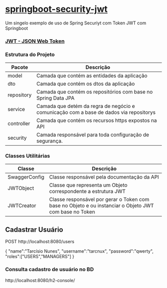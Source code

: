 # [springboot-security-jwt](https://github.com/digitalinnovationone/dio-springboot/tree/main/dio-spring-security-jwt)
Um singelo exemplo de uso de Spring Securiyt com Token JWT com Springboot


### [JWT - JSON Web Token](https://glysns.gitbook.io/spring-framework/spring-security/spring-security-e-jwt)

### Estrutura do Projeto

| Pacote    | Descrição |
|-----------|-----------|
| model     | Camada que contém as entidades da aplicação |
| dto       | Camada que contém os dtos da aplicação |
|repository | Camada que contém os repositórios com base no Spring Data JPA |
|service    | Camada que detém da regra de negócio e comunicação com a base de dados via repositorys |
|controller | Camada que contém os recursos https expostos na API |
|security   | Camada responsável para toda configuração de segurança. |

### Classes Utilitárias

| Classe    | Descrição |
|-----------|-----------|
| SwaggerConfig | Classe responsável pela documentação da API |
| JWTObject     | Classe que representa um Objeto correspondente a estrutura JWT |
| JWTCreator    | Classe responsável por gerar o Token com base no Objeto e ou instanciar o Objeto JWT com base no Token |

## Cadastrar Usuário
POST http://localhost:8080/users

{
    "name":"Tarcísio Nunes", 
    "username":"tarcnux", 
    "password":"qwerty",
    "roles":["USERS","MANAGERS"]
}

### Consulta cadastro de usuário no BD
http://localhost:8080/h2-console/

